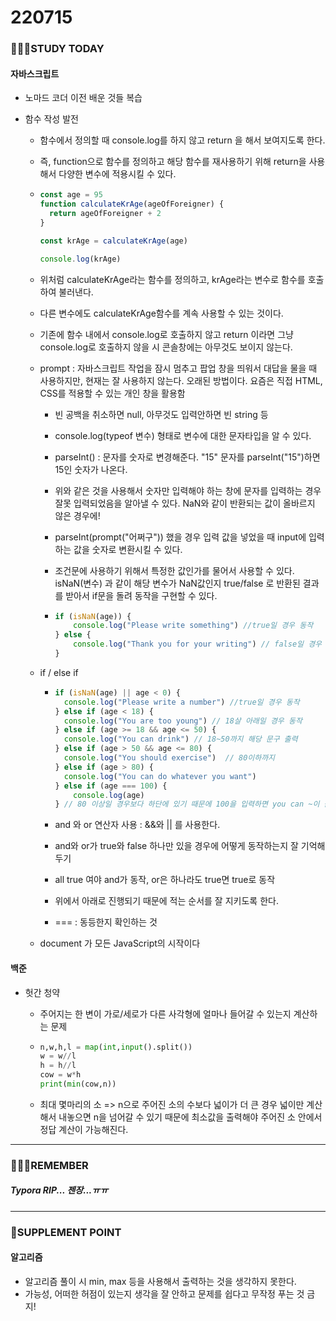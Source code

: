 # 220715

### 👨🏼‍🏫STUDY TODAY

#### 자바스크립트

- 노마드 코더 이전 배운 것들 복습

- 함수 작성 발전
  
  - 함수에서 정의할 때 console.log를 하지 않고 return 을 해서 보여지도록 한다.
  
  - 즉, function으로 함수를 정의하고 해당 함수를 재사용하기 위해 return을 사용해서 다양한 변수에 적용시킬 수 있다.
  
  - ```javascript
    const age = 95
    function calculateKrAge(ageOfForeigner) {
      return ageOfForeigner + 2
    }
    
    const krAge = calculateKrAge(age)
    
    console.log(krAge)
    ```
  
  - 위처럼 calculateKrAge라는 함수를 정의하고, krAge라는 변수로 함수를 호출하여 불러낸다.
  
  - 다른 변수에도 calculateKrAge함수를 계속 사용할 수 있는 것이다.
  
  - 기존에 함수 내에서 console.log로 호출하지 않고 return 이라면 그냥 console.log로 호출하지 않을 시 콘솔창에는 아무것도 보이지 않는다.
  
  - prompt : 자바스크립트 작업을 잠시 멈추고 팝업 창을 띄워서 대답을 물을 때 사용하지만, 현재는 잘 사용하지 않는다. 오래된 방법이다. 요즘은 직접 HTML, CSS를 적용할 수 있는 개인 창을 활용함
    
    - 빈 공백을 취소하면 null, 아무것도 입력안하면 빈 string 등
    
    - console.log(typeof 변수) 형태로 변수에 대한 문자타입을 알 수 있다.
    
    - parseInt() : 문자를 숫자로 변경해준다. "15" 문자를 parseInt("15")하면 15인 숫자가 나온다.
    
    - 위와 같은 것을 사용해서 숫자만 입력해야 하는 창에 문자를 입력하는 경우 잘못 입력되었음을 알아낼 수 있다. NaN와 같이 반환되는 값이 올바르지 않은 경우에!
    
    - parseInt(prompt("어쩌구")) 했을 경우 입력 값을 넣었을 때 input에 입력하는 값을 숫자로 변환시킬 수 있다.
    
    - 조건문에 사용하기 위해서 특정한 값인가를 물어서 사용할 수 있다. isNaN(변수) 과 같이 해당 변수가 NaN값인지 true/false 로 반환된 결과를 받아서 if문을 돌려 동작을 구현할 수 있다.
    
    - ```javascript
      if (isNaN(age)) {
          console.log("Please write something") //true일 경우 동작
      } else {
          console.log("Thank you for your writing") // false일 경우 동작
      }
      ```
  
  - if / else if
    
    - ```javascript
      if (isNaN(age) || age < 0) {
        console.log("Please write a number") //true일 경우 동작
      } else if (age < 18) {
        console.log("You are too young") // 18살 아래일 경우 동작
      } else if (age >= 18 && age <= 50) { 
        console.log("You can drink") // 18~50까지 해당 문구 출력
      } else if (age > 50 && age <= 80) {
        console.log("You should exercise")  // 80이하까지
      } else if (age > 80) {  
        console.log("You can do whatever you want")
      } else if (age === 100) {
          console.log(age)
      } // 80 이상일 경우보다 하단에 있기 때문에 100을 입력하면 you can ~이 뜸
      ```
    
    - and 와 or 연산자 사용 : &&와 || 를 사용한다.
    
    - and와 or가 true와 false 하나만 있을 경우에 어떻게 동작하는지 잘 기억해두기
    
    - all true 여야 and가 동작, or은 하나라도 true면 true로 동작
    
    - 위에서 아래로 진행되기 때문에 적는 순서를 잘 지키도록 한다.
    
    - === : 동등한지 확인하는 것
  
  - document 가 모든 JavaScript의 시작이다
  
  

#### 백준

- 헛간 청약
  
  - 주어지는 한 변이 가로/세로가 다른 사각형에 얼마나 들어갈 수 있는지 계산하는 문제
  
  - ```python
    n,w,h,l = map(int,input().split())
    w = w//l
    h = h//l
    cow = w*h
    print(min(cow,n))
    ```
  
  - 최대 몇마리의 소 => n으로 주어진 소의 수보다 넓이가 더 큰 경우 넓이만 계산해서 내놓으면 n을 넘어갈 수 있기 때문에 최소값을 출력해야 주어진 소 안에서 정답 계산이 가능해진다.

---

### 💆🏼‍♂️REMEMBER

##### Typora RIP... 젠장...ㅠㅠ

---

### 💫SUPPLEMENT POINT

#### 알고리즘

- 알고리즘 풀이 시 min, max 등을 사용해서 출력하는 것을 생각하지 못한다.
- 가능성, 어떠한 허점이 있는지 생각을 잘 안하고 문제를 쉽다고 무작정 푸는 것 금지!
